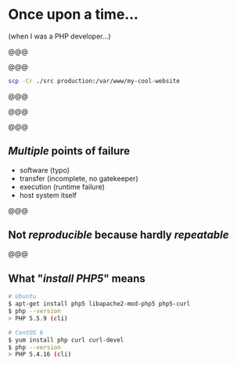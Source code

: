 <!-- .slide: data-state="contrasted" -->

# Once upon a time…

<footer>(when I was a PHP developer…)</footer>

@@@

<!-- .slide: data-background="images/code-to-deploy.png" -->

@@@

```sh
scp -Cr ./src production:/var/www/my-cool-website
```

@@@

<!-- .slide: data-background="images/cat.gif" -->

@@@

<!-- .slide: data-background="images/deploy-broken.png" -->

@@@

## *Multiple* points of failure

- software (typo) <!-- .element: class="fragment" -->
- transfer (incomplete, no gatekeeper) <!-- .element: class="fragment" -->
- execution (runtime failure) <!-- .element: class="fragment" -->
- host system itself <!-- .element: class="fragment" -->

@@@

<!-- .slide: data-state="contrasted" -->

## Not *reproducible* because hardly *repeatable*

@@@

## What "*install PHP5*" means

```bash
# Ubuntu
$ apt-get install php5 libapache2-mod-php5 php5-curl
$ php --version
> PHP 5.5.9 (cli)

# CentOS 6
$ yum install php curl curl-devel
$ php --version
> PHP 5.4.16 (cli)
```
